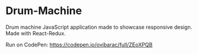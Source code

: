 # Drum-Machine

Drum machine JavaScript application made to showcase responsive design. Made with React-Redux.

Run on CodePen: https://codepen.io/ovibarac/full/ZEoXPQB
